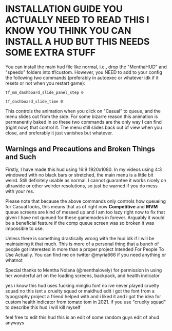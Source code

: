 # **INSTALLATION GUIDE YOU ACTUALLY NEED TO READ THIS I KNOW YOU THINK YOU CAN INSTALL A HUD BUT THIS NEEDS SOME EXTRA STUFF**

You can install the main hud file like normal, i.e., drop the "MenthaHUD" and "speedo" folders into tf/custom. However, you NEED to add to your config the following two commands (preferably in autoexec or whatever idk if it resets or not when you restart game):

`tf_mm_dashboard_slide_panel_step 0`

`tf_dashboard_slide_time 0`

This controls the animation when you click on "Casual" to queue, and the menu slides out from the side. For some bizarre reason this animation is permanently baked in so these two commands are the only way I can find (right now) that control it. The menu still slides back out of view when you close, and preferably it just vanishes but whatever.

## Warnings and Precautions and Broken Things and Such
Firstly, I have made this hud using 16:9 1920x1080. In my videos using 4:3 windowed with no black bars or stretched, the main menu is a little bit weird. Still definitely usable as normal. I cannot guarantee it works nicely on ultrawide or other weirder resolutions, so just be warned if you do mess with your res.

Please note that because the above commands only controls how queueing for Casual looks, this means that as of right now **Competitive** and **MVM** queue screens are kind of messed up and I am too lazy right now to fix that given I have not queued for these gamemodes in forever. Arguably it would be a beneficial feature if the comp queue screen was so broken it was impossible to use.

Unless there is something drastically wrong with the hud idk if I will be maintaining it that much. This is more of a personal thing that a bunch of people got interested in more than a proper project Intended For People To Use Actually. You can find me on twitter @myria666 if you need anything or whatnot

Special thanks to Mentha Nolana (@menthalovely) for permission in using her wonderful art on the loading screens, backpack, and health indicator

yes i know this hud uses fucking mingliu font no ive never played cruelty squad no this isnt a cruelty squad or maidhud edit i got the font from a typography project a friend helped with and i liked it and i got the idea for custom health indicator from tomato tom in 2021. if you use "cruelty squad" to describe this hud i will kill myself

feel free to edit this hud this is an edit of some random guys edit of ahud anyways
